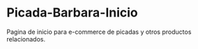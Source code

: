 # Picada-Barbara-Inicio
Pagina de inicio para e-commerce de picadas y otros productos relacionados. 

